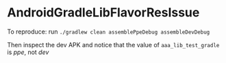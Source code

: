 # AndroidGradleLibFlavorResIssue

To reproduce:
run `./gradlew clean assemblePpeDebug assembleDevDebug`

Then inspect the dev APK and notice that the value of `aaa_lib_test_gradle` is *ppe*, not *dev*
